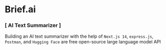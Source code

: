 # **Brief.ai**
### **[ AI Text Summarizer ]**

Building an AI text summarizer with the help of 
`Next.js 14`, `express.js`, `Postman`, and `Hugging Face` are free open-source
large language model API
